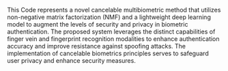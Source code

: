 This Code represents a novel cancelable multibiometric method that utilizes non-negative matrix factorization (NMF) and a lightweight deep learning model to augment the levels of security and privacy in biometric authentication. The proposed system leverages the distinct capabilities of finger vein and fingerprint recognition modalities to enhance authentication accuracy and improve resistance against spoofing attacks. The implementation of cancelable biometrics principles serves to safeguard user privacy and enhance security measures. 

